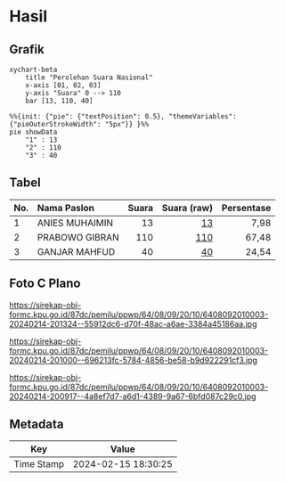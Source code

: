 # Hasil

## Grafik

```mermaid
xychart-beta
    title "Perolehan Suara Nasional"
    x-axis [01, 02, 03]
    y-axis "Suara" 0 --> 110
    bar [13, 110, 40]
```

```mermaid
%%{init: {"pie": {"textPosition": 0.5}, "themeVariables": {"pieOuterStrokeWidth": "5px"}} }%%
pie showData
    "1" : 13
    "2" : 110
    "3" : 40
```

## Tabel

| No. | Nama Paslon    | Suara | Suara (raw) | Persentase |
|:--- |:-------------- | -----:| -----------:| ----------:|
| 1   | ANIES MUHAIMIN | 13    | [13][p-1]   | 7,98       |
| 2   | PRABOWO GIBRAN | 110   | [110][p-2]  | 67,48      |
| 3   | GANJAR MAHFUD  | 40    | [40][p-3]   | 24,54      |


[p-1]: https://github.com/gigit-pemilu/pemilu-2024/blob/main/pilpres/hitung-suara/sub/64-kalimantan-timur/sub/08-kutai-timur/sub/09-bengalon/sub/2010-tepian-indah/sub/003-tps/sub/paslon-1.txt
[p-2]: https://github.com/gigit-pemilu/pemilu-2024/blob/main/pilpres/hitung-suara/sub/64-kalimantan-timur/sub/08-kutai-timur/sub/09-bengalon/sub/2010-tepian-indah/sub/003-tps/sub/paslon-2.txt
[p-3]: https://github.com/gigit-pemilu/pemilu-2024/blob/main/pilpres/hitung-suara/sub/64-kalimantan-timur/sub/08-kutai-timur/sub/09-bengalon/sub/2010-tepian-indah/sub/003-tps/sub/paslon-3.txt

## Foto C Plano

https://sirekap-obj-formc.kpu.go.id/87dc/pemilu/ppwp/64/08/09/20/10/6408092010003-20240214-201324--55912dc6-d70f-48ac-a6ae-3384a45186aa.jpg

https://sirekap-obj-formc.kpu.go.id/87dc/pemilu/ppwp/64/08/09/20/10/6408092010003-20240214-201000--696213fc-5784-4856-be58-b9d922291cf3.jpg

https://sirekap-obj-formc.kpu.go.id/87dc/pemilu/ppwp/64/08/09/20/10/6408092010003-20240214-200917--4a8ef7d7-a6d1-4389-9a67-6bfd087c29c0.jpg


## Metadata

| Key        | Value               |
| ---------- | ------------------- |
| Time Stamp | 2024-02-15 18:30:25 |



